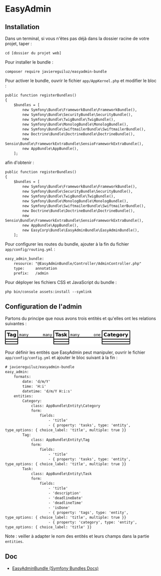 # EasyAdmin

## Installation

Dans un terminal, si vous n'êtes pas déjà dans la dossier racine de votre projet, taper :

    cd [dossier du projet web]

Pour installer le bundle :

    composer require javiereguiluz/easyadmin-bundle

Pour activer le bundle, ouvrir le fichier `app/AppKernel.php` et modifier le bloc :

    public function registerBundles()
    {
        $bundles = [
            new Symfony\Bundle\FrameworkBundle\FrameworkBundle(),
            new Symfony\Bundle\SecurityBundle\SecurityBundle(),
            new Symfony\Bundle\TwigBundle\TwigBundle(),
            new Symfony\Bundle\MonologBundle\MonologBundle(),
            new Symfony\Bundle\SwiftmailerBundle\SwiftmailerBundle(),
            new Doctrine\Bundle\DoctrineBundle\DoctrineBundle(),
            new Sensio\Bundle\FrameworkExtraBundle\SensioFrameworkExtraBundle(),
            new AppBundle\AppBundle(),
        ];

afin d'obtenir :

    public function registerBundles()
    {
        $bundles = [
            new Symfony\Bundle\FrameworkBundle\FrameworkBundle(),
            new Symfony\Bundle\SecurityBundle\SecurityBundle(),
            new Symfony\Bundle\TwigBundle\TwigBundle(),
            new Symfony\Bundle\MonologBundle\MonologBundle(),
            new Symfony\Bundle\SwiftmailerBundle\SwiftmailerBundle(),
            new Doctrine\Bundle\DoctrineBundle\DoctrineBundle(),
            new Sensio\Bundle\FrameworkExtraBundle\SensioFrameworkExtraBundle(),
            new AppBundle\AppBundle(),
            new EasyCorp\Bundle\EasyAdminBundle\EasyAdminBundle(),
        ];

Pour configurer les routes du bundle, ajouter à la fin du fichier `app/config/routing.yml` :

    easy_admin_bundle:
        resource: "@EasyAdminBundle/Controller/AdminController.php"
        type:     annotation
        prefix:   /admin

Pour déployer les fichiers CSS et JavaScript du bundle :

    php bin/console assets:install --symlink

## Configuration de l'admin

Partons du principe que nous avons trois entités et qu'elles ont les relations suivantes :

![Diagramme de classe Task Category Tag](img/class-diagram-task-category-tag.png)

Pour définir les entités que EasyAdmin peut manipuler, ouvrir le fichier `app/config/config.yml` et ajouter le bloc suivant à la fin :

    # javiereguiluz/easyadmin-bundle
    easy_admin:
        formats:
            date: 'd/m/Y'
            time: 'H:i'
            datetime: 'd/m/Y H:i:s'
        entities:
            Category:
                class: AppBundle\Entity\Category
                form:
                    fields:
                        - 'title'
                        - { property: 'tasks', type: 'entity', type_options: { choice_label: 'title', multiple: true }}
            Tag:
                class: AppBundle\Entity\Tag
                form:
                    fields:
                        - 'title'
                        - { property: 'tasks', type: 'entity', type_options: { choice_label: 'title', multiple: true }}
            Task:
                class: AppBundle\Entity\Task
                form:
                    fields:
                        - 'title'
                        - 'description'
                        - 'deadlineDate'
                        - 'deadlineTime'
                        - 'isDone'
                        - { property: 'tags', type: 'entity', type_options: { choice_label: 'title', multiple: true }}
                        - { property: 'category', type: 'entity', type_options: { choice_label: 'title' }}

Note : veiller à adapter le nom des entités et leurs champs dans la partie `entities`.

## Doc

- [EasyAdminBundle (Symfony Bundles Docs)](http://symfony.com/doc/current/bundles/EasyAdminBundle/index.html)
